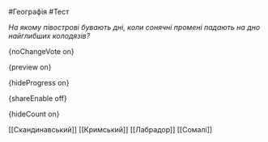 #Географія #Тест

*На якому півострові бувають дні, коли сонячні промені падають на дно найглибших колодязів?*

{noChangeVote on}

{preview on}

{hideProgress on}

{shareEnable off}

{hideCount on}

[[Скандинавський]]
[[Кримський]]
[[Лабрадор]]
[[Сомалі]]
